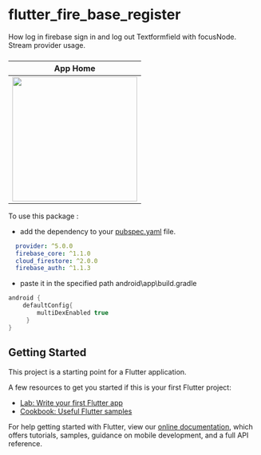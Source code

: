 # flutter_fire_base_register

How log in firebase sign in and log out Textformfield with focusNode.
Stream provider usage.

###

|             App Home               |
:----------------------------------: |
| <a  target="_blank"><img src="https://user-images.githubusercontent.com/37551474/117436641-debe2f00-af37-11eb-944e-6a2d297f593d.gif" width="250"></a>|


To use this package :

* add the dependency to your [pubspec.yaml](https://github.com/taylanyildiz/Flutter-Firebase-sign-log/blob/master/pubspec.yaml) file.
```yaml
  provider: ^5.0.0
  firebase_core: ^1.1.0
  cloud_firestore: ^2.0.0
  firebase_auth: ^1.1.3
```
* paste it in the specified path
android\app\build.gradle

```gradle
android {
    defaultConfig{
        multiDexEnabled true
     }
}

```

## Getting Started

This project is a starting point for a Flutter application.

A few resources to get you started if this is your first Flutter project:

- [Lab: Write your first Flutter app](https://flutter.dev/docs/get-started/codelab)
- [Cookbook: Useful Flutter samples](https://flutter.dev/docs/cookbook)

For help getting started with Flutter, view our
[online documentation](https://flutter.dev/docs), which offers tutorials,
samples, guidance on mobile development, and a full API reference.
